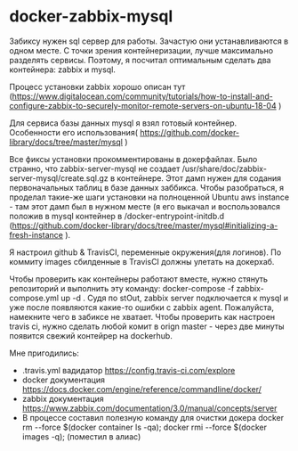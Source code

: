 # docker-zabbix-mysql

Забиксу нужен sql сервер для работы. Зачастую они устанавливаются в одном месте. 
С точки зрения контейнеризации, лучше максимально разделять сервисы. Поэтому, я посчитал оптимальным сделать два контейнера: zabbix и mysql.

Процесс установки zabbix хорошо описан тут (https://www.digitalocean.com/community/tutorials/how-to-install-and-configure-zabbix-to-securely-monitor-remote-servers-on-ubuntu-18-04 )

Для сервиса базы данных mysql я взял готовый контейнер. Особенности его использования( https://github.com/docker-library/docs/tree/master/mysql )

Все фиксы установки прокомментированы в докерфайлах. 
Было странно, что zabbix-server-mysql не создает /usr/share/doc/zabbix-server-mysql/create.sql.gz в контейнере. Этот дамп нужен для содания первоначальных таблиц в базе данных заббикса. Чтобы разобраться, я проделал такие-же шаги установки на полноценной Ubuntu aws instance - там этот дамп был в нужном месте (я его выкачал и воспользовался положив в mysql контейнер в /docker-entrypoint-initdb.d (https://github.com/docker-library/docs/tree/master/mysql#initializing-a-fresh-instance ).

Я настроил github & TravisCI, переменные окружения(для логинов). 
По коммиту images сбилденные в TravisCI  должны улетать на докерхаб.



Чтобы проверить как контейнеры работают вместе, нужно стянуть репозиторий и выполнить эту команду:
docker-compose -f zabbix-compose.yml up -d .
Судя по stOut, zabbix server подключается к mysql и уже после появляются какие-то ошибки c zabbix agent. Пожалуйста, намекните чего в забиксе не хватает.
Чтобы проверить как настроен travis ci, нужно сделать любой комит в orign master - через две минуты появится свежий контейрер на dockerhub.


Мне пригодились:
- .travis.yml вадидатор https://config.travis-ci.com/explore
- docker документация https://docs.docker.com/engine/reference/commandline/docker/
- zabbix документация https://www.zabbix.com/documentation/3.0/manual/concepts/server
- В процессе составил полезную команду для очистки докера docker rm --force $(docker container ls -qa); docker rmi --force $(docker images -q); (поместил в алиас)


